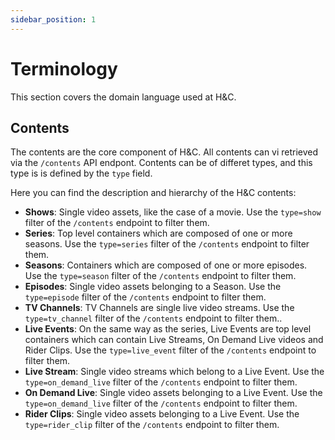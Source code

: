 ```yaml
---
sidebar_position: 1
---
```


# Terminology

This section covers the domain language used at H&C.

## Contents

The contents are the core component of H&C. All contents can vi retrieved via the `/contents` API endpont. Contents can be of differet types, and this type is is defined by the `type` field.

Here you can find the description and hierarchy of the H&C contents:

* **Shows**: Single video assets, like the case of a movie. Use the `type=show` filter of the `/contents` endpoint to filter them.
* **Series**: Top level containers which are composed of one or more seasons. Use the `type=series` filter of the `/contents` endpoint to filter them.
* **Seasons**: Containers which are composed of one or more episodes. Use the `type=season` filter of the `/contents` endpoint to filter them.
* **Episodes**: Single video assets belonging to a Season. Use the `type=episode` filter of the `/contents` endpoint to filter them.
* **TV Channels**: TV Channels are single live video streams. Use the `type=tv_channel` filter of the `/contents` endpoint to filter them..
* **Live Events**: On the same way as the series, Live Events are top level containers which can contain Live Streams, On Demand Live videos and Rider Clips. Use the `type=live_event` filter of the `/contents` endpoint to filter them.
* **Live Stream**: Single video streams which belong to a Live Event. Use the `type=on_demand_live` filter of the `/contents` endpoint to filter them.
* **On Demand Live**: Single video assets belonging to a Live Event. Use the `type=on_demand_live` filter of the `/contents` endpoint to filter them.
* **Rider Clips**: Single video assets belonging to a Live Event. Use the `type=rider_clip` filter of the `/contents` endpoint to filter them.


